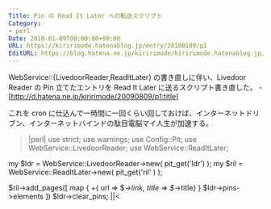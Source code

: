 ```yaml
---
Title: Pin の Read It Later への転送スクリプト
Category:
- perl
Date: 2010-01-09T00:00:00+09:00
URL: https://kiririmode.hatenablog.jp/entry/20100109/p1
EditURL: https://blog.hatena.ne.jp/kiririmode/kiririmode.hatenablog.jp/atom/entry/8454420450078212261
---
```



WebService::{LivedoorReader,ReadItLater} の書き直しに伴い、Livedoor Reader の Pin 立てたエントリを Read It Later に送るスクリプト書き直した。
-[http://d.hatena.ne.jp/kiririmode/20090809/p1:title]

これを cron に仕込んで一時間に一回くらい回しておけば、インターネットドリブン、インターネットバインドの駄目電脳マイ人生が加速する。

>|perl|
use strict;
use warnings;
use Config::Pit;
use WebService::LivedoorReader;
use WebService::ReadItLater;

my $ldr = WebService::LivedoorReader->new( pit_get('ldr') );
my $ril = WebService::ReadItLater->new( pit_get('ril' ) );

$ril->add_pages([ 
    map { +{ url => $_->link, title => $_->title}  } $ldr->pins->elements
])
$ldr->clear_pins;
||<
